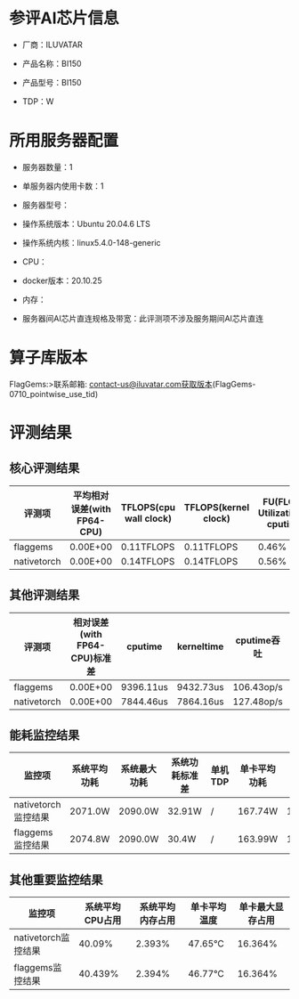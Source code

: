 # 参评AI芯片信息

* 厂商：ILUVATAR

* 产品名称：BI150
* 产品型号：BI150
* TDP：W

# 所用服务器配置

* 服务器数量：1


* 单服务器内使用卡数：1
* 服务器型号：
* 操作系统版本：Ubuntu 20.04.6 LTS
* 操作系统内核：linux5.4.0-148-generic
* CPU：
* docker版本：20.10.25
* 内存：
* 服务器间AI芯片直连规格及带宽：此评测项不涉及服务期间AI芯片直连

# 算子库版本
FlagGems:>联系邮箱: contact-us@iluvatar.com获取版本(FlagGems-0710_pointwise_use_tid)

# 评测结果

## 核心评测结果

| 评测项  | 平均相对误差(with FP64-CPU) | TFLOPS(cpu wall clock) | TFLOPS(kernel clock) | FU(FLOPS Utilization)-cputime | FU-kerneltime |
| ---- | -------------- | -------------- | ------------ | ------ | ----- |
| flaggems | 0.00E+00    | 0.11TFLOPS       | 0.11TFLOPS        | 0.46% | 0.46% |
| nativetorch | 0.00E+00    | 0.14TFLOPS      | 0.14TFLOPS      | 0.56%      | 0.56%    |

## 其他评测结果

| 评测项  | 相对误差(with FP64-CPU)标准差 | cputime | kerneltime | cputime吞吐 | kerneltime吞吐 | 无预热时延 | 预热后时延 |
| ---- | -------------- | -------------- | ------------ | ------------ | -------------- | -------------- | ------------ |
| flaggems | 0.00E+00    | 9396.11us       | 9432.73us        | 106.43op/s | 106.01op/s | 243689.85us | 10774.47us |
| nativetorch | 0.00E+00    | 7844.46us       | 7864.16us        | 127.48op/s | 127.16op/s | 8093.03us | 8074.71us |

## 能耗监控结果

| 监控项  | 系统平均功耗  | 系统最大功耗  | 系统功耗标准差 | 单机TDP | 单卡平均功耗 | 单卡最大功耗 | 单卡功耗标准差 | 单卡TDP |
| ---- | ------- | ------- | ------- | ----- | ------------ | ------------ | ------------- | ----- |
| nativetorch监控结果 | 2071.0W | 2090.0W | 32.91W   | /     | 167.74W       | 168.0W      | 0.44W        | 350W  |
| flaggems监控结果 | 2074.8W | 2090.0W | 30.4W   | /     | 163.99W       | 164.0W      | 0.1W        | 350W  |

## 其他重要监控结果

| 监控项  | 系统平均CPU占用 | 系统平均内存占用 | 单卡平均温度 | 单卡最大显存占用 |
| ---- | --------- | -------- | ------------ | -------------- |
| nativetorch监控结果 | 40.09%    | 2.393%   | 47.65°C       | 16.364%        |
| flaggems监控结果 | 40.439%    | 2.394%   | 46.77°C       | 16.364%        |